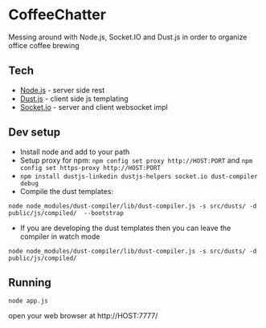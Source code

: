CoffeeChatter
=============

Messing around with Node.js, Socket.IO and Dust.js in order to organize office coffee brewing

Tech 
---- 
+ [Node.js](http://nodejs.org/) - server side rest 
+ [Dust.js](http://akdubya.github.io/dustjs/) - client side js templating 
+ [Socket.io](http://socket.io/) - server and client websocket impl 

Dev setup
------------------------
- Install node and add to your path
- Setup proxy for npm: `npm config set proxy http://HOST:PORT` and `npm config set https-proxy http://HOST:PORT`
- `npm install dustjs-linkedin dustjs-helpers socket.io dust-compiler debug`
- Compile the dust templates: 

`node node_modules/dust-compiler/lib/dust-compiler.js -s src/dusts/ -d public/js/compiled/  --bootstrap`

- If you are developing the dust templates then you can leave the compiler in watch mode

`node node_modules/dust-compiler/lib/dust-compiler.js -s src/dusts/ -d public/js/compiled/`


Running
-------
`node app.js`

open your web browser at http://HOST:7777/
